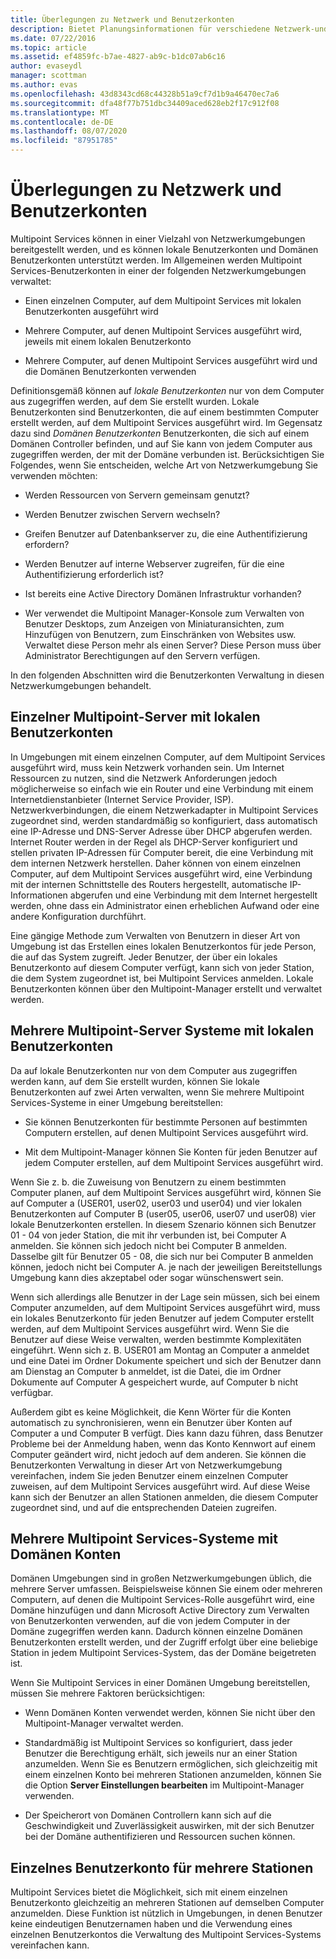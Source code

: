 ```yaml
---
title: Überlegungen zu Netzwerk und Benutzerkonten
description: Bietet Planungsinformationen für verschiedene Netzwerk-und Benutzer Szenarien mit Multipoint Services
ms.date: 07/22/2016
ms.topic: article
ms.assetid: ef4859fc-b7ae-4827-ab9c-b1dc07ab6c16
author: evaseydl
manager: scottman
ms.author: evas
ms.openlocfilehash: 43d8343cd68c44328b51a9cf7d1b9a46470ec7a6
ms.sourcegitcommit: dfa48f77b751dbc34409aced628eb2f17c912f08
ms.translationtype: MT
ms.contentlocale: de-DE
ms.lasthandoff: 08/07/2020
ms.locfileid: "87951785"
---
```

# <a name="network-considerations-and-user-accounts"></a>Überlegungen zu Netzwerk und Benutzerkonten
Multipoint Services können in einer Vielzahl von Netzwerkumgebungen bereitgestellt werden, und es können lokale Benutzerkonten und Domänen Benutzerkonten unterstützt werden. Im Allgemeinen werden Multipoint Services-Benutzerkonten in einer der folgenden Netzwerkumgebungen verwaltet:

-   Einen einzelnen Computer, auf dem Multipoint Services mit lokalen Benutzerkonten ausgeführt wird

-   Mehrere Computer, auf denen Multipoint Services ausgeführt wird, jeweils mit einem lokalen Benutzerkonto

-   Mehrere Computer, auf denen Multipoint Services ausgeführt wird und die Domänen Benutzerkonten verwenden

Definitionsgemäß können auf *lokale Benutzerkonten* nur von dem Computer aus zugegriffen werden, auf dem Sie erstellt wurden. Lokale Benutzerkonten sind Benutzerkonten, die auf einem bestimmten Computer erstellt werden, auf dem Multipoint Services ausgeführt wird. Im Gegensatz dazu sind *Domänen Benutzerkonten* Benutzerkonten, die sich auf einem Domänen Controller befinden, und auf Sie kann von jedem Computer aus zugegriffen werden, der mit der Domäne verbunden ist. Berücksichtigen Sie Folgendes, wenn Sie entscheiden, welche Art von Netzwerkumgebung Sie verwenden möchten:

-   Werden Ressourcen von Servern gemeinsam genutzt?

-   Werden Benutzer zwischen Servern wechseln?

-   Greifen Benutzer auf Datenbankserver zu, die eine Authentifizierung erfordern?

-   Werden Benutzer auf interne Webserver zugreifen, für die eine Authentifizierung erforderlich ist?

-   Ist bereits eine Active Directory Domänen Infrastruktur vorhanden?

-   Wer verwendet die Multipoint Manager-Konsole zum Verwalten von Benutzer Desktops, zum Anzeigen von Miniaturansichten, zum Hinzufügen von Benutzern, zum Einschränken von Websites usw. Verwaltet diese Person mehr als einen Server? Diese Person muss über Administrator Berechtigungen auf den Servern verfügen.

In den folgenden Abschnitten wird die Benutzerkonten Verwaltung in diesen Netzwerkumgebungen behandelt.

## <a name="single-multipoint-server-with-local-user-accounts"></a>Einzelner Multipoint-Server mit lokalen Benutzerkonten
In Umgebungen mit einem einzelnen Computer, auf dem Multipoint Services ausgeführt wird, muss kein Netzwerk vorhanden sein. Um Internet Ressourcen zu nutzen, sind die Netzwerk Anforderungen jedoch möglicherweise so einfach wie ein Router und eine Verbindung mit einem Internetdienstanbieter (Internet Service Provider, ISP). Netzwerkverbindungen, die einem Netzwerkadapter in Multipoint Services zugeordnet sind, werden standardmäßig so konfiguriert, dass automatisch eine IP-Adresse und DNS-Server Adresse über DHCP abgerufen werden. Internet Router werden in der Regel als DHCP-Server konfiguriert und stellen privaten IP-Adressen für Computer bereit, die eine Verbindung mit dem internen Netzwerk herstellen. Daher können von einem einzelnen Computer, auf dem Multipoint Services ausgeführt wird, eine Verbindung mit der internen Schnittstelle des Routers hergestellt, automatische IP-Informationen abgerufen und eine Verbindung mit dem Internet hergestellt werden, ohne dass ein Administrator einen erheblichen Aufwand oder eine andere Konfiguration durchführt.

Eine gängige Methode zum Verwalten von Benutzern in dieser Art von Umgebung ist das Erstellen eines lokalen Benutzerkontos für jede Person, die auf das System zugreift. Jeder Benutzer, der über ein lokales Benutzerkonto auf diesem Computer verfügt, kann sich von jeder Station, die dem System zugeordnet ist, bei Multipoint Services anmelden. Lokale Benutzerkonten können über den Multipoint-Manager erstellt und verwaltet werden.

## <a name="multiple-multipoint-server-systems-with-local-user-accounts"></a>Mehrere Multipoint-Server Systeme mit lokalen Benutzerkonten
Da auf lokale Benutzerkonten nur von dem Computer aus zugegriffen werden kann, auf dem Sie erstellt wurden, können Sie lokale Benutzerkonten auf zwei Arten verwalten, wenn Sie mehrere Multipoint Services-Systeme in einer Umgebung bereitstellen:

-   Sie können Benutzerkonten für bestimmte Personen auf bestimmten Computern erstellen, auf denen Multipoint Services ausgeführt wird.

-   Mit dem Multipoint-Manager können Sie Konten für jeden Benutzer auf jedem Computer erstellen, auf dem Multipoint Services ausgeführt wird.

Wenn Sie z. b. die Zuweisung von Benutzern zu einem bestimmten Computer planen, auf dem Multipoint Services ausgeführt wird, können Sie auf Computer a (USER01, user02, user03 und user04) und vier lokalen Benutzerkonten auf Computer B (user05, user06, user07 und user08) vier lokale Benutzerkonten erstellen. In diesem Szenario können sich Benutzer 01 \- 04 von jeder Station, die mit ihr verbunden ist, bei Computer A anmelden. Sie können sich jedoch nicht bei Computer B anmelden. Dasselbe gilt für Benutzer 05 \- 08, die sich nur bei Computer B anmelden können, jedoch nicht bei Computer A. je nach der jeweiligen Bereitstellungs Umgebung kann dies akzeptabel oder sogar wünschenswert sein.

Wenn sich allerdings alle Benutzer in der Lage sein müssen, sich bei einem Computer anzumelden, auf dem Multipoint Services ausgeführt wird, muss ein lokales Benutzerkonto für jeden Benutzer auf jedem Computer erstellt werden, auf dem Multipoint Services ausgeführt wird. Wenn Sie die Benutzer auf diese Weise verwalten, werden bestimmte Komplexitäten eingeführt. Wenn sich z. B. USER01 am Montag an Computer a anmeldet und eine Datei im Ordner Dokumente speichert und sich der Benutzer dann am Dienstag an Computer b anmeldet, ist die Datei, die im Ordner Dokumente auf Computer A gespeichert wurde, auf Computer b nicht verfügbar.

Außerdem gibt es keine Möglichkeit, die Kenn Wörter für die Konten automatisch zu synchronisieren, wenn ein Benutzer über Konten auf Computer a und Computer B verfügt. Dies kann dazu führen, dass Benutzer Probleme bei der Anmeldung haben, wenn das Konto Kennwort auf einem Computer geändert wird, nicht jedoch auf dem anderen. Sie können die Benutzerkonten Verwaltung in dieser Art von Netzwerkumgebung vereinfachen, indem Sie jeden Benutzer einem einzelnen Computer zuweisen, auf dem Multipoint Services ausgeführt wird. Auf diese Weise kann sich der Benutzer an allen Stationen anmelden, die diesem Computer zugeordnet sind, und auf die entsprechenden Dateien zugreifen.

## <a name="multiple-multipoint-services-systems-with-domain-accounts"></a>Mehrere Multipoint Services-Systeme mit Domänen Konten
Domänen Umgebungen sind in großen Netzwerkumgebungen üblich, die mehrere Server umfassen. Beispielsweise können Sie einem oder mehreren Computern, auf denen die Multipoint Services-Rolle ausgeführt wird, eine Domäne hinzufügen und dann Microsoft Active Directory zum Verwalten von Benutzerkonten verwenden, auf die von jedem Computer in der Domäne zugegriffen werden kann. Dadurch können einzelne Domänen Benutzerkonten erstellt werden, und der Zugriff erfolgt über eine beliebige Station in jedem Multipoint Services-System, das der Domäne beigetreten ist.

Wenn Sie Multipoint Services in einer Domänen Umgebung bereitstellen, müssen Sie mehrere Faktoren berücksichtigen:

-   Wenn Domänen Konten verwendet werden, können Sie nicht über den Multipoint-Manager verwaltet werden.

-   Standardmäßig ist Multipoint Services so konfiguriert, dass jeder Benutzer die Berechtigung erhält, sich jeweils nur an einer Station anzumelden. Wenn Sie es Benutzern ermöglichen, sich gleichzeitig mit einem einzelnen Konto bei mehreren Stationen anzumelden, können Sie die Option **Server Einstellungen bearbeiten** im Multipoint-Manager verwenden.

-   Der Speicherort von Domänen Controllern kann sich auf die Geschwindigkeit und Zuverlässigkeit auswirken, mit der sich Benutzer bei der Domäne authentifizieren und Ressourcen suchen können.

## <a name="single-user-account-for-multiple-stations"></a>Einzelnes Benutzerkonto für mehrere Stationen
Multipoint Services bietet die Möglichkeit, sich mit einem einzelnen Benutzerkonto gleichzeitig an mehreren Stationen auf demselben Computer anzumelden. Diese Funktion ist nützlich in Umgebungen, in denen Benutzer keine eindeutigen Benutzernamen haben und die Verwendung eines einzelnen Benutzerkontos die Verwaltung des Multipoint Services-Systems vereinfachen kann.


